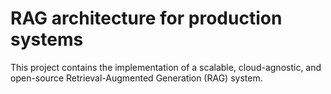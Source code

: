 # RAG architecture for production systems

This project contains the implementation of a scalable, cloud-agnostic, and open-source Retrieval-Augmented Generation (RAG) system.

